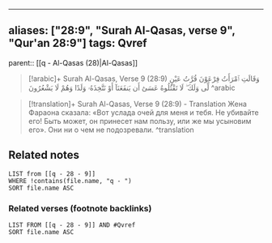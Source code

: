 
---
aliases: ["28:9", "Surah Al-Qasas, verse 9", "Qur'an 28:9"]
tags: Qvref
---

parent:: [[q - Al-Qasas (28)|Al-Qasas]]

> [!arabic]+ Surah Al-Qasas, Verse 9 (28:9)
> <span class="quran-arabic">وَقَالَتِ ٱمْرَأَتُ فِرْعَوْنَ قُرَّتُ عَيْنٍ لِّى وَلَكَ ۖ لَا تَقْتُلُوهُ عَسَىٰٓ أَن يَنفَعَنَآ أَوْ نَتَّخِذَهُۥ وَلَدًا وَهُمْ لَا يَشْعُرُونَ</span>
^arabic

> [!translation]+ Surah Al-Qasas, Verse 9 (28:9) - Translation
> Жена Фараона сказала: «Вот услада очей для меня и тебя. Не убивайте его! Быть может, он принесет нам пользу, или же мы усыновим его». Они ни о чем не подозревали.
^translation



## Related notes
```dataview
LIST from [[q - 28 - 9]]
WHERE !contains(file.name, "q - ")
SORT file.name ASC
```

### Related verses (footnote backlinks)
```dataview
LIST FROM [[q - 28 - 9]] AND #Qvref
SORT file.name ASC
```

